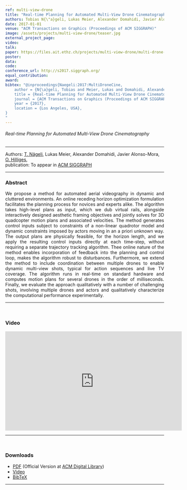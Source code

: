 ```yaml
---
ref: multi-view-drone
title: "Real-time Planning for Automated Multi-View Drone Cinematography"
authors: Tobias N{\"a}geli, Lukas Meier, Alexander Domahidi, Javier Alonso-Mora, Otmar Hilliges
date: 2017-01-01
venue: "ACM Transactions on Graphics (Proceedings of ACM SIGGRAPH)"
image: /assets/projects/multi-view-drone/teaser.jpg
external_project_page: 
video: 
talk: 
paper: https://files.ait.ethz.ch/projects/multi-view-drone/multi-drone-video.pdf
poster: 
data: 
code: 
conference_url: http://s2017.siggraph.org/
equal_contribution: 
award: 
bibtex: "@inproceedings{Naegeli:2017:MultiDroneCine,
	author = {N{\a}geli, Tobias and Meier, Lukas and Domahidi, Alexander and Alonso-Mora, Javier and Hilliges, Otmar},
	title = {Real-time Planning for Automated Multi-View Drone Cinematography},
	journal = {ACM Transactions on Graphics (Proceedings of ACM SIGGRAPH)},
	year = {2017},
	location = {Los Angeles, USA},
}
"
---
```


<h6> Real-time Planning for Automated Multi-View Drone Cinematography </h6>
<hr />

<div class="fullcol">
    <div class="teaser-info-projectpage">
            <span class="normalcap">Authors:</span>
            <span class="authorcap">
             <nobr><a href="<?php ait_root_dir();?>people/naegelit/" title="Tobias Nägeli">T. Nägeli</a>, </nobr>
            <nobr>Lukas Meier, </nobr>
            <nobr>Alexander Domahidi, </nobr>
            <nobr>Javier Alonso-Mora, </nobr>
            <nobr><a href="<?php ait_root_dir();?>people/hilliges/" title="Otmar Hilliges">O. Hilliges</a>, </nobr>
            </span>
            <br/>
            <span class="normalcap"><nobr>publication: </nobr></span>
            <span class="authorcap">
                <nobr>To appear in </nobr> <a class="a-text-ext" href="http://s2017.siggraph.org/" title="ACM SIGGRAPH">ACM SIGGRAPH</a><br/>
            </span>
        <hr />
    </div>
</div>
<div class="fullcol">
    <h3>Abstract</h3>
    <p align="justify">
        We propose a method for automated aerial videography in dynamic and cluttered
environments. An online receding horizon optimization formulation
facilitates the planning process for novices and experts alike. The algorithm
takes high-level plans as input, which we dub virtual rails, alongside interactively
designed aesthetic framing objectives and jointly solves for 3D
quadcopter motion plans and associated velocities. The method generates
control inputs subject to constraints of a non-linear quadrotor model and
dynamic constraints imposed by actors moving in an a priori unknown
way. The output plans are physically feasible, for the horizon length, and
we apply the resulting control inputs directly at each time-step, without
requiring a separate trajectory tracking algorithm. Thee online nature of the
method enables incorporation of feedback into the planning and control loop,
makes the algorithm robust to disturbances. Furthermore, we extend the
method to include coordination between multiple drones to enable dynamic
multi-view shots, typical for action sequences and live TV coverage. The
algorithm runs in real-time on standard hardware and computes motion
plans for several drones in the order of milliseconds. Finally, we evaluate
the approach qualitatively with a number of challenging shots, involving
multiple drones and actors and qualitatively characterize the computational
performance experimentally.
    </p>
    <hr />
    <br/>
</div>
    <div class="fullcol">
<h3>Video</h3>
    <div class="video">
       <iframe width="560" height="315" src="https://www.youtube.com/embed/0tXxxomJ4FE" frameborder="0" allowfullscreen></iframe>
    </div>
    <hr />
    <br/>
</div>
<!--
<div class="fullcol">
    <img class="fullcol" src="<?php ait_root_dir();?>projects/2016/puppet/teaser.png" alt="Teaser-Picture" />
    <div class="fullcol">
        <p align="justify">
            <span class="figurecap">
        Taking a rigged 3D character with many degrees of freedom as input, we
        propose a method to automatically compute assembly instructions for a
        modular tangible controller, consisting only of a small set of joints.
   	A novel hardware joint parametrization provides a user-experience akin to inverse kinematics.
   	After assembly the device is bound to the rig and enables animators to traverse a large space of poses via fluid manipulations.
   	Here we control 110 bones in the dragon character with only 8 physical joints and 2 splitters.
   	Detailed pose nuances are preserved by a real time pose interpolation strategy.
            </span>
        </p>
        <hr />
        <br/>
    </div>
</div>

<div class="fullcol">
    <h3>Abstract</h3>
    <p align="justify">
We propose a novel approach to digital character animation, combining the benefits of tangible input devices and sophisticated rig animation algorithms.
        A symbiotic software and hardware approach facilitates the animation process for novice and expert users alike. We overcome limitations inherent to all previous tangible devices by allowing users to directly control complex rigs using only a small set (5-10) of physical controls.
        This avoids oversimplification of the pose space and excessively bulky device configurations.
        Our algorithm derives a small device configuration from complex character rigs, often containing hundreds of degrees of freedom,
        and a set of sparse sample poses.
        Importantly, only the most influential degrees of freedom are controlled directly, yet detailed motion is preserved
        based on a pose interpolation technique.
        We designed a modular collection of joints and splitters, which can be assembled to represent a wide variety of skeletons.
        Each joint piece combines a universal joint and two twisting elements, allowing to accurately sense its configuration.
        The mechanical design provides a smooth inverse kinematics-like user experience and is not prone to gimbal locking.
        We integrate our method with the professional 3D software Autodesk Maya&reg; and discuss a variety of results created with characters available online.
        Comparative user experiments show significant improvements over the closest state-of-the-art in terms of accuracy and time in a keyframe posing task.
    </p>
    <hr />
    <br/>
</div>

<div class="fullcol">
<h3>Video</h3>
    <div class="video">
       <iframe width="560" height="315" src="https://www.youtube.com/embed/te12_chaoOE" frameborder="0" allowfullscreen></iframe>
    </div>
    <hr />
    <br/>
</div>

<div class="fullcol">
    <h3>System overview</h3>
    <img class="fullcol" src="<?php ait_root_dir();?>projects/2016/puppet/repesentative_img_final.png" alt="Sys-Overview-Picture" />
    <div class="fullcol">
        <p align="left">
            <span class="figurecap">
                 Illustration of our pipeline from input character to fluid tangible animation using an optimized device configuration. The horse has 29 bones, controlled by 8 joints.
            </span>
        </p>
        <hr />
        <br/>
    </div>
</div>
-->



<div class="fullcol">
 <h3>Downloads</h3>
    <ul class="linklist">
            <li class="a-pdf"><a target="_blank" title="PDF" href="<?php ait_root_dir();?>projects/2017/multi-drone-video/multi-drone-video.pdf">PDF</a> (Official Version at <a href="http://dx.doi.org/10.1145/3072959.3073712" target="_blank">ACM Digital Library</a>)</li>
           <li class="a-vid"><a target="_blank" title="Video" href="<?php ait_root_dir();?>projects/2017/multi-drone-video/downloads/VirtualRails.mp4">Video</a></li>
            <li class="a-bib"><a target="_blank" title="BibTex" href="<?php ait_root_dir();?>projects/2017/multi-drone-video/naegeli2017siggraph.bib">BibTeX</a></li>
    </ul>
    <hr />
    <br/>
</div>

<!--
<div class="fullcol">
    <h3>Gallery</h3>
    <br/>
    <img class="fullcol" src="<?php ait_root_dir();?>projects/2016/puppet/gallery.png" alt="Gallery-Picture" />
    <p align="justify">
        <span class="figurecap">
            Depending on the available kit, device build instruction plans with different complexity are generated by our algorithm. Note that
the models have much higher degrees of freedom than the generated control structures. The inputs were (nr. bones/nr. sample poses): Horse:
(29/25 galloping, going up) – Dragon: (110/12 flying, some walking); Scorpion (62/20 walking, attacking); Dancer (22/6). Note that the
device for the Dancer is asymmetric due to the asymmetry in the input poses: the left arm of the character moves almost rigidly with the torso
and it is thus not necessary to have any joint controlling the left arm.
        </span>
    </p>
    <hr />
</div>

<div class="fullcol">
    <h3>Acknowledgments</h3>
    <p align="justify">
We are grateful to C&eacute;dric Pradalier and Evgeni Sorkine for invalu-
able discussions and engineering support, to Sebastian Schoellham-
mer for his assistance on 3D modeling and rigging in Maya, to
Olga Diamanti for composing the accompanying video, to C&eacute;cile Edwards-Rietmann for narrating it and to Jeannine Wymann for her
help in assembling the prototypes. We also thank our
user study participants. This work was supported in part by the SNF grant
200021_162958 and the ERC grant iModel (StG-2012-306877). Alec Jacobson
is funded in part by NSF grants IIS-14-09286 and IIS-17257.
    </p>
    <hr />
    <br/>
    <br/>
</div>
-->
